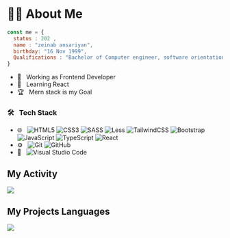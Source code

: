 # 👩‍💻 About Me

```javascript
const me = {
  status : 202 ,
  name : "zeinab ansariyan",
  birthday: "16 Nov 1999",
  Qualifications : "Bachelor of Computer engineer, software orientation",
}
```


- 💼 &nbsp; Working as Frontend Developer
- 🌱 &nbsp; Learning React
- 🏆 &nbsp; Mern stack is my Goal




<h3>🛠 &nbsp; Tech Stack </h3>

- 🌐 &nbsp;
![HTML5](https://img.shields.io/badge/html5-%23E34F26.svg?style=flat&logo=html5&logoColor=white)
![CSS3](https://img.shields.io/badge/css3-%231572B6.svg?style=flat&logo=css3&logoColor=white)
![SASS](https://img.shields.io/badge/SASS-hotpink.svg?style=flat&logo=SASS&logoColor=white)
![Less](https://img.shields.io/badge/less-2B4C80?style=flat&logo=less&logoColor=white)
![TailwindCSS](https://img.shields.io/badge/tailwindcss-%2338B2AC.svg?style=flat&logo=tailwind-css&logoColor=white)
![Bootstrap](https://img.shields.io/badge/bootstrap-%238511FA.svg?style=flat&logo=bootstrap&logoColor=white)
![JavaScript](https://img.shields.io/badge/javascript-%23323330.svg?style=flat&logo=javascript&logoColor=%23F7DF1E)
![TypeScript](https://img.shields.io/badge/typescript-%23007ACC.svg?style=flat&logo=typescript&logoColor=white)
![React](https://img.shields.io/badge/react-%2320232a.svg?style=flat&logo=react&logoColor=%2361DAFB)
- ⚙ &nbsp;
  ![Git](https://img.shields.io/badge/git-%23F05033.svg?style=flat&logo=git&logoColor=white)
  ![GitHub](https://img.shields.io/badge/github-%23121011.svg?style=flat&logo=github&logoColor=white)
- 🔧 &nbsp;
![Visual Studio Code](https://img.shields.io/badge/Visual%20Studio%20Code-0078d7.svg?style=flat&logo=visual-studio-code&logoColor=white)


## My Activity
<img src="https://github-readme-stats.vercel.app/api?username=zeinabansarian&show_icons=true&theme=radical"/>

## My Projects Languages
<img src="https://github-readme-stats.vercel.app/api/top-langs/?username=zeinabansarian&layout=donut"/>

